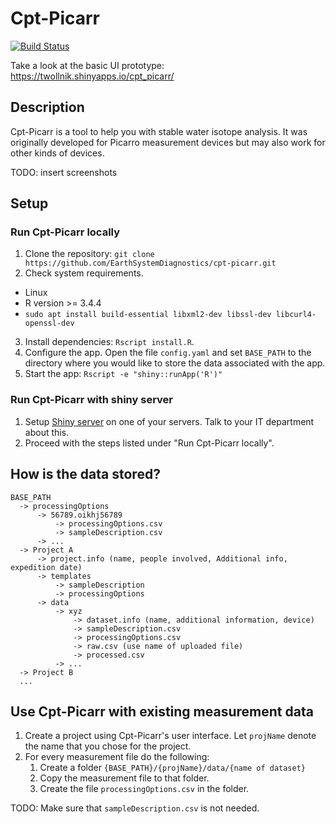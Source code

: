 # Cpt-Picarr

[![Build Status](https://travis-ci.org/EarthSystemDiagnostics/cpt-picarr.svg?branch=master)](https://travis-ci.org/EarthSystemDiagnostics/cpt-picarr)

Take a look at the basic UI prototype: https://twollnik.shinyapps.io/cpt_picarr/ 

## Description

Cpt-Picarr is a tool to help you with stable water isotope analysis. It was originally developed 
for Picarro measurement devices but may also work for other kinds of devices.

TODO: insert screenshots

## Setup

### Run Cpt-Picarr locally

1. Clone the repository: `git clone https://github.com/EarthSystemDiagnostics/cpt-picarr.git`
2. Check system requirements.
  - Linux
  - R version >= 3.4.4
  - `sudo apt install build-essential libxml2-dev libssl-dev libcurl4-openssl-dev`
3. Install dependencies: `Rscript install.R`.
4. Configure the app. Open the file `config.yaml` and set `BASE_PATH` to the directory where you would 
   like to store the data associated with the app.
5. Start the app: `Rscript -e "shiny::runApp('R')"`

### Run Cpt-Picarr with shiny server

1. Setup [Shiny server](https://www.rstudio.com/products/shiny/shiny-server/) on one of your servers.
   Talk to your IT department about this.
2. Proceed with the steps listed under "Run Cpt-Picarr locally".
 

## How is the data stored?

```
BASE_PATH
  -> processingOptions
      -> 56789.oikhj56789
          -> processingOptions.csv
          -> sampleDescription.csv
      -> ...
  -> Project A
      -> project.info (name, people involved, Additional info, expedition date)
      -> templates
          -> sampleDescription
          -> processingOptions
      -> data
          -> xyz
              -> dataset.info (name, additional information, device)
              -> sampleDescription.csv
              -> processingOptions.csv
              -> raw.csv (use name of uploaded file)
              -> processed.csv
          -> ...
  -> Project B
  ...
```

## Use Cpt-Picarr with existing measurement data

1. Create a project using Cpt-Picarr's user interface. Let `projName` denote the name that you chose for the project.
2. For every measurement file do the following:
    1. Create a folder `{BASE_PATH}/{projName}/data/{name of dataset}`
    2. Copy the measurement file to that folder.
    3. Create the file `processingOptions.csv` in the folder.

TODO: Make sure that `sampleDescription.csv` is not needed.